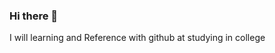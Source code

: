 ### Hi there 👋

<!--
**MoonforDream/Moonfordream** is a ✨ _special_ ✨ repository because its `README.md` (this file) appears on your GitHub profile.
[![我的 GitHub 数据](https://github-readme-stats.vercel.app/api?username=Moonfordream)]()
Here are some ideas to get you started:

- 🌱 I’m currently learning django and c++
- 🤔 I’m looking for help with csdn and github
- 💬 Ask me about Architecture
- 📫 How to reach me: 3052573970@qq.com
-->I will learning and Reference with github at studying in college
